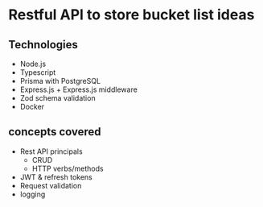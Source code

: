 # Restful API to store bucket list ideas

## Technologies
*  Node.js
* Typescript
* Prisma with PostgreSQL 
* Express.js + Express.js middleware
* Zod schema validation
* Docker 


## concepts covered
* Rest API principals
    * CRUD 
    * HTTP verbs/methods 
* JWT & refresh tokens
* Request validation
* logging